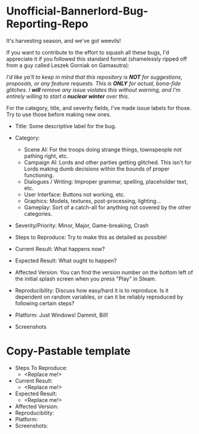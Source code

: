 # Unofficial-Bannerlord-Bug-Reporting-Repo
It's harvesting season, and we've got weevils!

If you want to contribute to the effort to squash all these bugs, I'd appreciate it if you followed this standard format (shamelessly ripped off from a guy called Leszek Gorniak on Gamasutra):

_I'd like ya'll to keep in mind that this repository is **NOT** for suggestions, proposals, or any feature requests. This is **ONLY** for actual, bona-fide glitches. I **will** remove any issue violates this without warning, and I'm entirely willing to start a **nuclear winter** over this._

For the category, title, and severity fields, I've made issue labels for those. Try to use those before making new ones. 

   - Title:
   Some descriptive label for the bug. 
   - Category:
     - Scene AI: For the troops doing strange things, townspeople not pathing right, etc.
     - Campaign AI: Lords and other parties getting glitched. This isn't for Lords making dumb decisions within the bounds of proper functioning.
     - Dialogues / Writing: Improper grammar, spelling, placeholder text, etc.
     - User Interface: Buttons not working, etc.
     - Graphics: Models, textures, post-processing, lighting...
     - Gameplay: Sort of a catch-all for anything not covered by the other categories.
   
   - Severity/Priority:
   Minor, Major, Game-breaking, Crash
   - Steps to Reproduce:
   Try to make this as detailed as possible!
   - Current Result:
   What happens now? 
   - Expected Result:
   What ought to happen? 
   - Affected Version:
     You can find the version number on the bottom left of the initial splash screen when you press "Play" in Steam.
   - Reproducibility:
   Discuss how easy/hard it is to reproduce. Is it dependent on random variables, or can it be reliably reproduced by following certain steps? 
   - Platform:
   Just Windows! Dammit, Bill!
   - Screenshots

# Copy-Pastable template

- Steps To Reproduce:
  - <Replace me!>
- Current Result:
  - <Replace me!>
- Expected Result:
  - <Replace me!>
- Affected Version:
- Reproducibility:
- Platform:
- Screenshots:
